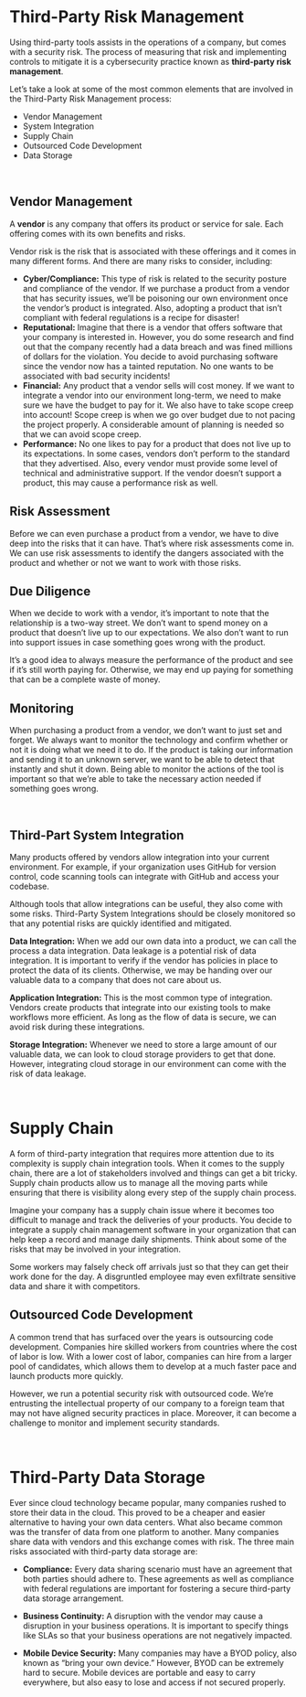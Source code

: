 # Third-Party Risk Management
Using third-party tools assists in the operations of a company, but comes with a security risk. The process of measuring that risk and implementing controls to mitigate it is a cybersecurity practice known as **third-party risk management**.

Let’s take a look at some of the most common elements that are involved in the Third-Party Risk Management process:
- Vendor Management
- System Integration
- Supply Chain
- Outsourced Code Development
- Data Storage

<br>

## **Vendor Management**
A **vendor** is any company that offers its product or service for sale. Each offering comes with its own benefits and risks.

Vendor risk is the risk that is associated with these offerings and it comes in many different forms. And there are many risks to consider, including:

- **Cyber/Compliance:** This type of risk is related to the security posture and compliance of the vendor. If we purchase a product from a vendor that has security issues, we’ll be poisoning our own environment once the vendor’s product is integrated. Also, adopting a product that isn’t compliant with federal regulations is a recipe for disaster!
- **Reputational:** Imagine that there is a vendor that offers software that your company is interested in. However, you do some research and find out that the company recently had a data breach and was fined millions of dollars for the violation. You decide to avoid purchasing software since the vendor now has a tainted reputation. No one wants to be associated with bad security incidents!
- **Financial:** Any product that a vendor sells will cost money. If we want to integrate a vendor into our environment long-term, we need to make sure we have the budget to pay for it. We also have to take scope creep into account! Scope creep is when we go over budget due to not pacing the project properly. A considerable amount of planning is needed so that we can avoid scope creep.
- **Performance:** No one likes to pay for a product that does not live up to its expectations. In some cases, vendors don’t perform to the standard that they advertised. Also, every vendor must provide some level of technical and administrative support. If the vendor doesn’t support a product, this may cause a performance risk as well.

## **Risk Assessment**
Before we can even purchase a product from a vendor, we have to dive deep into the risks that it can have. That’s where risk assessments come in. We can use risk assessments to identify the dangers associated with the product and whether or not we want to work with those risks.

## **Due Diligence**
When we decide to work with a vendor, it’s important to note that the relationship is a two-way street. We don’t want to spend money on a product that doesn’t live up to our expectations. We also don’t want to run into support issues in case something goes wrong with the product.

It’s a good idea to always measure the performance of the product and see if it’s still worth paying for. Otherwise, we may end up paying for something that can be a complete waste of money.

## **Monitoring**
When purchasing a product from a vendor, we don’t want to just set and forget. We always want to monitor the technology and confirm whether or not it is doing what we need it to do. If the product is taking our information and sending it to an unknown server, we want to be able to detect that instantly and shut it down. Being able to monitor the actions of the tool is important so that we’re able to take the necessary action needed if something goes wrong.

<br>

## **Third-Part System Integration**
Many products offered by vendors allow integration into your current environment. For example, if your organization uses GitHub for version control, code scanning tools can integrate with GitHub and access your codebase.

Although tools that allow integrations can be useful, they also come with some risks. Third-Party System Integrations should be closely monitored so that any potential risks are quickly identified and mitigated.

**Data Integration:** When we add our own data into a product, we can call the process a data integration. Data leakage is a potential risk of data integration. It is important to verify if the vendor has policies in place to protect the data of its clients. Otherwise, we may be handing over our valuable data to a company that does not care about us.

**Application Integration:** This is the most common type of integration. Vendors create products that integrate into our existing tools to make workflows more efficient. As long as the flow of data is secure, we can avoid risk during these integrations.

**Storage Integration:** Whenever we need to store a large amount of our valuable data, we can look to cloud storage providers to get that done. However, integrating cloud storage in our environment can come with the risk of data leakage.

<br>

# Supply Chain
A form of third-party integration that requires more attention due to its complexity is supply chain integration tools. When it comes to the supply chain, there are a lot of stakeholders involved and things can get a bit tricky. Supply chain products allow us to manage all the moving parts while ensuring that there is visibility along every step of the supply chain process.

Imagine your company has a supply chain issue where it becomes too difficult to manage and track the deliveries of your products. You decide to integrate a supply chain management software in your organization that can help keep a record and manage daily shipments. Think about some of the risks that may be involved in your integration.

Some workers may falsely check off arrivals just so that they can get their work done for the day. A disgruntled employee may even exfiltrate sensitive data and share it with competitors.

## **Outsourced Code Development**
A common trend that has surfaced over the years is outsourcing code development. Companies hire skilled workers from countries where the cost of labor is low. With a lower cost of labor, companies can hire from a larger pool of candidates, which allows them to develop at a much faster pace and launch products more quickly. 

However, we run a potential security risk with outsourced code. We’re entrusting the intellectual property of our company to a foreign team that may not have aligned security practices in place. Moreover, it can become a challenge to monitor and implement security standards.

<br>

# Third-Party Data Storage
Ever since cloud technology became popular, many companies rushed to store their data in the cloud. This proved to be a cheaper and easier alternative to having your own data centers. What also became common was the transfer of data from one platform to another. Many companies share data with vendors and this exchange comes with risk. The three main risks associated with third-party data storage are:

- **Compliance:** Every data sharing scenario must have an agreement that both parties should adhere to. These agreements as well as compliance with federal regulations are important for fostering a secure third-party data storage arrangement.

- **Business Continuity:** A disruption with the vendor may cause a disruption in your business operations. It is important to specify things like SLAs so that your business operations are not negatively impacted.

- **Mobile Device Security:** Many companies may have a BYOD policy, also known as “bring your own device.” However, BYOD can be extremely hard to secure. Mobile devices are portable and easy to carry everywhere, but also easy to lose and access if not secured properly.
